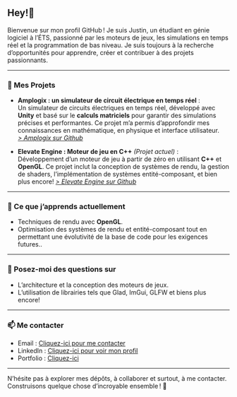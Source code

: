 ## Hey!👋

Bienvenue sur mon profil GitHub ! Je suis Justin, un étudiant en génie logiciel à l’ÉTS, passionné par les moteurs de jeux, les simulations en temps réel et la programmation de bas niveau. Je suis toujours à la recherche d’opportunités pour apprendre, créer et contribuer à des projets passionnants.

---

### 🔭 Mes Projets
- **Amplogix : un simulateur de circuit électrique en temps réel** :  
  Un simulateur de circuits électriques en temps réel, développé avec **Unity** et basé sur le **calculs matriciels** pour garantir des simulations précises et performantes. Ce projet m’a permis d’approfondir mes connaissances en mathématique, en physique et interface utilisateur.  
  *[> Amplogix sur Github](https://github.com/justinfiset/Amplogix)*

- **Elevate Engine : Moteur de jeu en C++** *(Projet actuel)* :  
  Développement d’un moteur de jeu à partir de zéro en utilisant **C++** et **OpenGL**. Ce projet inclut la conception de systèmes de rendu, la gestion de shaders, l’implémentation de systèmes entité-composant, et bien plus encore!
  *[> Elevate Engine sur Github](https://github.com/justinfiset/Elevate-Engine)*

---

### 🌱 Ce que j’apprends actuellement
- Techniques de rendu avec **OpenGL**.
- Optimisation des systèmes de rendu et entité-composant tout en permettant une évolutivité de la base de code pour les exigences futures..

---

### 💬 Posez-moi des questions sur
- L’architecture et la conception des moteurs de jeux.
- L’utilisation de librairies tels que Glad, ImGui, GLFW et biens plus encore!

---

### 📫 Me contacter
- Email : [Cliquez-ici pour me contacter](mailto:justinfiset@hotmail.fr)
- LinkedIn : [Cliquez-ici pour voir mon profil](https://www.linkedin.com/in/justin-fiset-925024172/)
- Portfolio : [Cliquez-ici](justinfiset.github.io)

---

N’hésite pas à explorer mes dépôts, à collaborer et surtout, à me contacter. Construisons quelque chose d’incroyable ensemble ! 🚀
